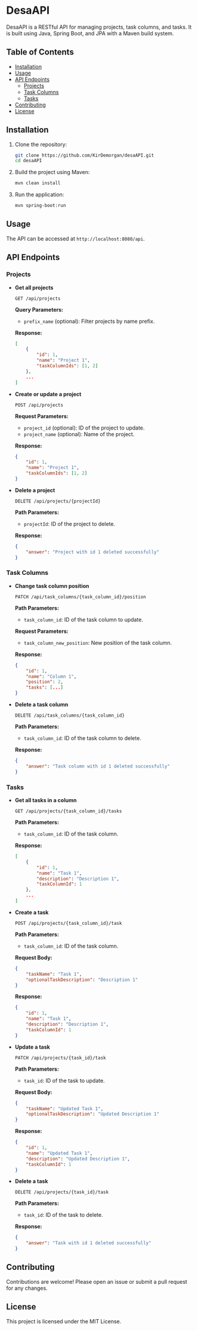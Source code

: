 # DesaAPI

DesaAPI is a RESTful API for managing projects, task columns, and tasks. It is built using Java, Spring Boot, and JPA with a Maven build system.

## Table of Contents

- [Installation](#installation)
- [Usage](#usage)
- [API Endpoints](#api-endpoints)
    - [Projects](#projects)
    - [Task Columns](#task-columns)
    - [Tasks](#tasks)
- [Contributing](#contributing)
- [License](#license)

## Installation

1. Clone the repository:
    ```sh
    git clone https://github.com/KirDemorgan/desaAPI.git
    cd desaAPI
    ```

2. Build the project using Maven:
    ```sh
    mvn clean install
    ```

3. Run the application:
    ```sh
    mvn spring-boot:run
    ```

## Usage

The API can be accessed at `http://localhost:8080/api`.

## API Endpoints

### Projects

- **Get all projects**
    ```http
    GET /api/projects
    ```
  **Query Parameters:**
    - `prefix_name` (optional): Filter projects by name prefix.

  **Response:**
    ```json
    [
        {
            "id": 1,
            "name": "Project 1",
            "taskColumnIds": [1, 2]
        },
        ...
    ]
    ```

- **Create or update a project**
    ```http
    POST /api/projects
    ```
  **Request Parameters:**
    - `project_id` (optional): ID of the project to update.
    - `project_name` (optional): Name of the project.

  **Response:**
    ```json
    {
        "id": 1,
        "name": "Project 1",
        "taskColumnIds": [1, 2]
    }
    ```

- **Delete a project**
    ```http
    DELETE /api/projects/{projectId}
    ```
  **Path Parameters:**
    - `projectId`: ID of the project to delete.

  **Response:**
    ```json
    {
        "answer": "Project with id 1 deleted successfully"
    }
    ```

### Task Columns

- **Change task column position**
    ```http
    PATCH /api/task_columns/{task_column_id}/position
    ```
  **Path Parameters:**
    - `task_column_id`: ID of the task column to update.

  **Request Parameters:**
    - `task_column_new_position`: New position of the task column.

  **Response:**
    ```json
    {
        "id": 1,
        "name": "Column 1",
        "position": 2,
        "tasks": [...]
    }
    ```

- **Delete a task column**
    ```http
    DELETE /api/task_columns/{task_column_id}
    ```
  **Path Parameters:**
    - `task_column_id`: ID of the task column to delete.

  **Response:**
    ```json
    {
        "answer": "Task column with id 1 deleted successfully"
    }
    ```

### Tasks

- **Get all tasks in a column**
    ```http
    GET /api/projects/{task_column_id}/tasks
    ```
  **Path Parameters:**
    - `task_column_id`: ID of the task column.

  **Response:**
    ```json
    [
        {
            "id": 1,
            "name": "Task 1",
            "description": "Description 1",
            "taskColumnId": 1
        },
        ...
    ]
    ```

- **Create a task**
    ```http
    POST /api/projects/{task_column_id}/task
    ```
  **Path Parameters:**
    - `task_column_id`: ID of the task column.

  **Request Body:**
    ```json
    {
        "taskName": "Task 1",
        "optionalTaskDescription": "Description 1"
    }
    ```

  **Response:**
    ```json
    {
        "id": 1,
        "name": "Task 1",
        "description": "Description 1",
        "taskColumnId": 1
    }
    ```

- **Update a task**
    ```http
    PATCH /api/projects/{task_id}/task
    ```
  **Path Parameters:**
    - `task_id`: ID of the task to update.

  **Request Body:**
    ```json
    {
        "taskName": "Updated Task 1",
        "optionalTaskDescription": "Updated Description 1"
    }
    ```

  **Response:**
    ```json
    {
        "id": 1,
        "name": "Updated Task 1",
        "description": "Updated Description 1",
        "taskColumnId": 1
    }
    ```

- **Delete a task**
    ```http
    DELETE /api/projects/{task_id}/task
    ```
  **Path Parameters:**
    - `task_id`: ID of the task to delete.

  **Response:**
    ```json
    {
        "answer": "Task with id 1 deleted successfully"
    }
    ```

## Contributing

Contributions are welcome! Please open an issue or submit a pull request for any changes.

## License

This project is licensed under the MIT License.